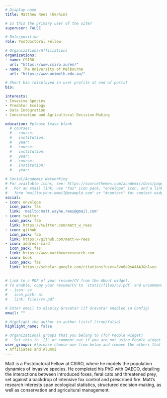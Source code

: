 ```yaml
---
# Display name
title: Matthew Rees (he/him)

# Is this the primary user of the site?
superuser: FALSE

# Role/position
role: Postdoctoral Fellow

# Organizations/Affiliations
organizations:
- name: CSIRO
  url: "https://www.csiro.au/en/"
- name: The University of Melbourne
  url: "https://www.unimelb.edu.au/"

# Short bio (displayed in user profile at end of posts)
bio:  

interests:
- Invasive Species
- Predator Ecology
- Data Integration
- Conservation and Agricultural Decision-Making

education: #please leave blank
  # courses:
  # - course:
  #   institution:
  #   year:
  # - course:
  #   institution:
  #   year:
  # - course:
  #   institution:
  #   year:

# Social/Academic Networking
# For available icons, see: https://sourcethemes.com/academic/docs/page-builder/#icons
#   For an email link, use "fas" icon pack, "envelope" icon, and a link in the
#   form "mailto:your-email@example.com" or "#contact" for contact widget.
social:
- icon: envelope
  icon_pack: fas
  link: 'mailto:matt.wayne.rees@gmail.com'
- icon: twitter
  icon_pack: fab
  link: https://twitter.com/matt_w_rees
- icon: github
  icon_pack: fab
  link: https://github.com/matt-w-rees
- icon: address-card
  icon_pack: fas
  link: https://www.matthewreesearch.com
- icon: book
  icon_pack: fas
  link: https://scholar.google.com/citations?user=3vo6a9sAAAAJ&hl=en
    
  
# Link to a PDF of your resume/CV from the About widget.
# To enable, copy your resume/CV to `static/files/cv.pdf` and uncomment the lines below.
# - icon: cv
#   icon_pack: ai
#   link: files/cv.pdf

# Enter email to display Gravatar (if Gravatar enabled in Config)
email: ""

# Highlight the author in author lists? (true/false)
highlight_name: false

# Organizational groups that you belong to (for People widget)
#   Set this to `[]` or comment out if you are not using People widget.
user_groups: #(please choose one from below and remove the others that aren't needed)
- Affiliates and Alumni
---
```


Matt is a Postdoctoral Fellow at CSIRO, where he models the population dynamics of invasive species. He completed his PhD with QAECO, detailing the interactions between introduced foxes, feral cats and threatened prey, set against a backdrop of intensive fox control and prescribed fire. Matt’s research interests span ecological statistics, structured decision-making, as well as conservation and agricultural management. 
